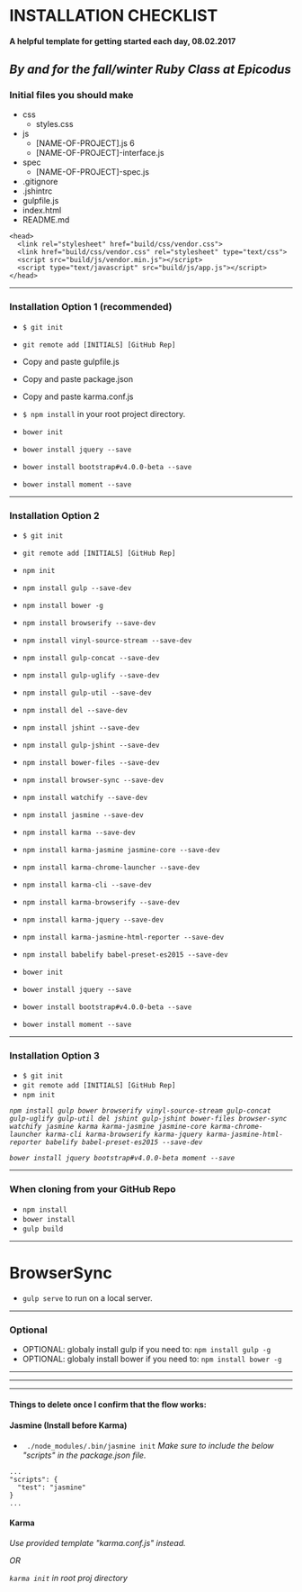 # **INSTALLATION CHECKLIST**

#### A helpful template for getting started each day, 08.02.2017

## _By and for the fall/winter Ruby Class at Epicodus_

### Initial files you should make

* css
  * styles.css
* js
  * [NAME-OF-PROJECT].js 6
  * [NAME-OF-PROJECT]-interface.js
* spec
  * [NAME-OF-PROJECT]-spec.js
* .gitignore
* .jshintrc
* gulpfile.js
* index.html
* README.md


```
<head>
  <link rel="stylesheet" href="build/css/vendor.css">
  <link href="build/css/vendor.css" rel="stylesheet" type="text/css">
  <script src="build/js/vendor.min.js"></script>
  <script type="text/javascript" src="build/js/app.js"></script>
</head>
```
___
### Installation Option 1 (recommended)

* `$ git init`
* `git remote add [INITIALS] [GitHub Rep]`
* Copy and paste gulpfile.js
* Copy and paste package.json
* Copy and paste karma.conf.js
* `$ npm install` in your root project directory.

* `bower init`
* `bower install jquery --save`
* `bower install bootstrap#v4.0.0-beta --save`
* `bower install moment --save`
___
### Installation Option 2

* `$ git init`
* `git remote add [INITIALS] [GitHub Rep]`
* `npm init`
* `npm install gulp --save-dev`
* `npm install bower -g`
* `npm install browserify --save-dev`
* `npm install vinyl-source-stream --save-dev`
* `npm install gulp-concat --save-dev`
* `npm install gulp-uglify --save-dev`
* `npm install gulp-util --save-dev`
* `npm install del --save-dev`
* `npm install jshint --save-dev`
* `npm install gulp-jshint --save-dev`
* `npm install bower-files --save-dev`
* `npm install browser-sync --save-dev`
* `npm install watchify --save-dev`
* `npm install jasmine --save-dev`
* `npm install karma --save-dev`
* `npm install karma-jasmine jasmine-core --save-dev`
* `npm install karma-chrome-launcher --save-dev`
* `npm install karma-cli --save-dev`
* `npm install karma-browserify --save-dev`
* `npm install karma-jquery --save-dev`
* `npm install karma-jasmine-html-reporter --save-dev`
* `npm install babelify babel-preset-es2015 --save-dev`

* `bower init`
* `bower install jquery --save`
* `bower install bootstrap#v4.0.0-beta --save`
* `bower install moment --save`
___
### Installation Option 3

* `$ git init`
* `git remote add [INITIALS] [GitHub Rep]`
* `npm init`

_`npm install gulp bower browserify vinyl-source-stream gulp-concat gulp-uglify gulp-util del jshint gulp-jshint bower-files browser-sync watchify jasmine karma karma-jasmine jasmine-core karma-chrome-launcher karma-cli karma-browserify karma-jquery karma-jasmine-html-reporter babelify babel-preset-es2015 --save-dev`_

_`bower install jquery bootstrap#v4.0.0-beta moment --save`_
___
### When cloning from your GitHub Repo

* `npm install`
* `bower install`
* `gulp build`
___
# BrowserSync

* `gulp serve` to run on a local server.
___
### Optional

* OPTIONAL: globaly install gulp if you need to: `npm install gulp -g`
* OPTIONAL: globaly install bower if you need to: `npm install bower -g`
___
___
___
#### Things to delete once I confirm that the flow works:

#### Jasmine (Install before Karma)
* ` ./node_modules/.bin/jasmine init`
_Make sure to include the below "scripts" in the package.json file._

```
...
"scripts": {
  "test": "jasmine"
}
...
```
#### Karma
_Use provided template "karma.conf.js" instead._

_OR_

_`karma init` in root proj directory_
